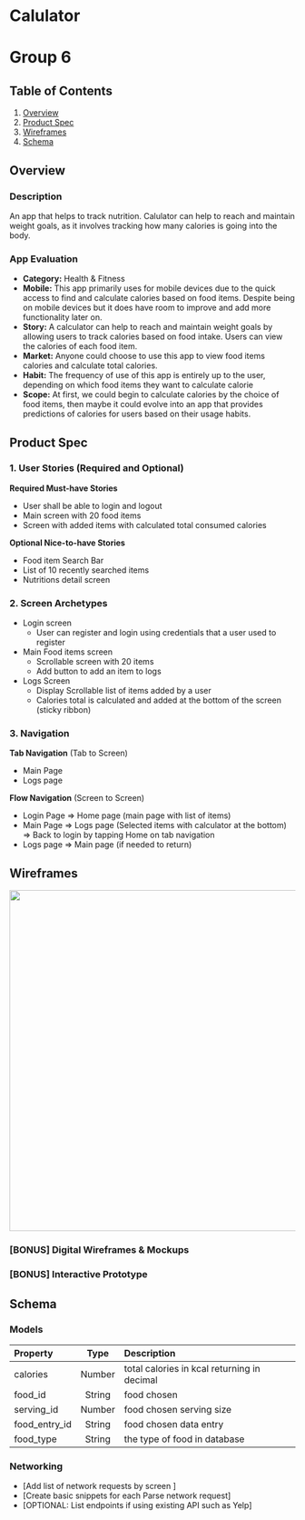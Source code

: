 # Calulator
# Group 6

## Table of Contents
1. [Overview](#Overview)
1. [Product Spec](#Product-Spec)
1. [Wireframes](#Wireframes)
2. [Schema](#Schema)

## Overview
### Description
An app that helps to track nutrition. Calulator can help to reach and maintain weight goals, as it involves tracking how many calories is going into the body.

### App Evaluation
- **Category:** Health & Fitness
- **Mobile:** This app primarily uses for mobile devices due to the quick access to find and calculate calories based on food items. Despite being on mobile devices but it does have room to improve and add more functionality later on. 
- **Story:** A calculator can help to reach and maintain weight goals by allowing users to track calories based on food intake. Users can view the calories of each food item. 
- **Market:** Anyone could choose to use this app to view food items calories and calculate total calories.
- **Habit:** The frequency of use of this app is entirely up to the user, depending on which food items they want to calculate calorie
- **Scope:** At first, we could begin to calculate calories by the choice of food items, then maybe it could evolve into an app that provides predictions of calories for users based on their usage habits. 

## Product Spec

### 1. User Stories (Required and Optional)

**Required Must-have Stories**

* User shall be able to login and logout
* Main screen with 20 food items
* Screen with added items with calculated total consumed calories

**Optional Nice-to-have Stories**

* Food item Search Bar
* List of 10 recently searched items
* Nutritions detail screen

### 2. Screen Archetypes

* Login screen
    * User can register and login using credentials that a user used to register
* Main Food items screen
    * Scrollable screen with 20 items
    * Add button to add an item to logs
* Logs Screen
    * Display Scrollable list of items added by a user
    * Calories total is calculated and added at the bottom of the screen (sticky ribbon)

### 3. Navigation

**Tab Navigation** (Tab to Screen)

* Main Page
* Logs page

**Flow Navigation** (Screen to Screen)

* Login Page
   => Home page (main page with list of items)
* Main Page
   => Logs page (Selected items with calculator at the bottom)
   => Back to login by tapping Home on tab navigation
* Logs page
   => Main page (if needed to return)
   

## Wireframes 
<img src="https://i.imgur.com/gZLIjVX.jpg" width=600>

### [BONUS] Digital Wireframes & Mockups

### [BONUS] Interactive Prototype

## Schema 


### Models
| Property     | Type    | Description                    |
| :---         |     :---:      |          :--- |
| calories     | Number   | total calories in kcal returning in decimal                          |
| food_id      | String  | food chosen                    | 
| serving_id  | Number  | food chosen serving size          |
| food_entry_id| String  | food chosen data entry         |
| food_type    | String  | the type of food in database   |


### Networking
- [Add list of network requests by screen ]
- [Create basic snippets for each Parse network request]
- [OPTIONAL: List endpoints if using existing API such as Yelp]

